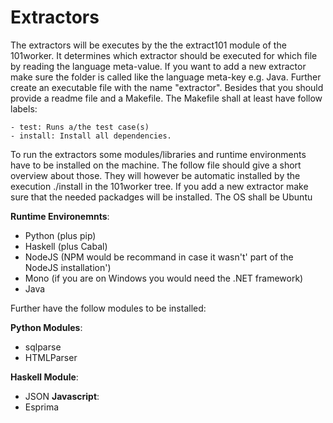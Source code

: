 
# Extractors

The extractors will be executes by the the extract101 module of the 101worker. It determines which extractor should be
executed for which file by reading the language meta-value. If you want to add a new extractor make sure the folder is called like the language meta-key e.g. Java.
Further create an executable  file with the name "extractor". Besides that you should provide a readme file and a Makefile.
The Makefile shall at least have follow labels:

    - test: Runs a/the test case(s)
    - install: Install all dependencies.




To run the extractors some modules/libraries and runtime environments have to be installed on the  machine.
The follow file should give a short overview about those. They will however be automatic installed by the execution ./install in the 101worker tree.
If you add a new extractor make sure that the needed packadges will be installed. The OS shall be Ubuntu


**Runtime Environemnts**:

* Python (plus pip)
* Haskell (plus Cabal)
* NodeJS (NPM would be recommand in case it wasn't' part of the NodeJS installation')
* Mono (if you are on Windows you would need the .NET framework)
* Java

Further have the follow modules to be installed:

**Python Modules**:
* sqlparse
* HTMLParser

**Haskell Module**:
* JSON
**Javascript**:
* Esprima





